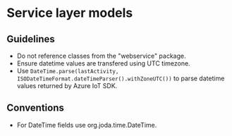 Service layer models
====================

## Guidelines

* Do not reference classes from the "webservice" package.
* Ensure datetime values are transfered using UTC timezone.
* Use `DateTime.parse(lastActivity, ISODateTimeFormat.dateTimeParser().withZoneUTC())`
  to parse datetime values returned by Azure IoT SDK.

## Conventions

* For DateTime fields use org.joda.time.DateTime.
